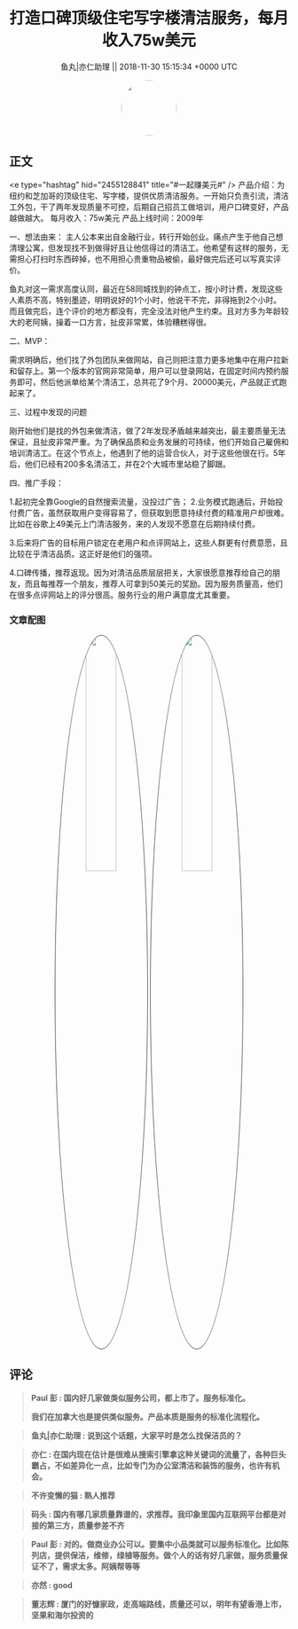 <h1 align="center">打造口碑顶级住宅写字楼清洁服务，每月收入75w美元</h1>




<p align="center">
    <a>鱼丸|亦仁助理 || 2018-11-30 15:15:34 &#43;0000 UTC</a>
</p>

<div align="center">
    <img src="https://images.zsxq.com/FtTHJfWYtR2To4jzwGiUQdhHaRRa?e=1590940799&amp;token=kIxbL07-8jAj8w1n4s9zv64FuZZNEATmlU_Vm6zD:AMY_BShrw-7TP6Fmqq7D-Deyytw=" width="100" height="100" style="border:1px solid;border-radius:50%; color:#ffffff"/>
</div>




## 正文

<div>
&lt;e type=&#34;hashtag&#34; hid=&#34;2455128841&#34; title=&#34;#一起赚美元#&#34; /&gt;  
产品介绍：为纽约和芝加哥的顶级住宅、写字楼，提供优质清洁服务。一开始只负责引流，清洁工外包，干了两年发现质量不可控，后期自己招员工做培训，用户口碑变好，产品越做越大。
每月收入：75w美元
产品上线时间：2009年

一、想法由来：
主人公本来出自金融行业，转行开始创业。痛点产生于他自己想清理公寓，但发现找不到做得好且让他信得过的清洁工。他希望有这样的服务，无需担心打扫时东西碎掉，也不用担心贵重物品被偷，最好做完后还可以写真实评价。

鱼丸对这一需求高度认同，最近在58同城找到的钟点工，按小时计费，发现这些人素质不高，特别墨迹，明明说好的1个小时，他说干不完，非得拖到2个小时。而且做完后，连个评价的地方都没有，完全没法对他产生约束。且对方多为年龄较大的老阿姨，操着一口方言，扯皮非常累，体验糟糕得很。

二、MVP：

需求明确后，他们找了外包团队来做网站，自己则把注意力更多地集中在用户拉新和留存上。第一个版本的官网非常简单，用户可以登录网站，在固定时间内预约服务即可，然后他派单给某个清洁工，总共花了9个月、20000美元，产品就正式跑起来了。

三、过程中发现的问题

刚开始他们是找的外包来做清洁，做了2年发现矛盾越来越突出，最主要质量无法保证，且扯皮非常严重。为了确保品质和业务发展的可持续，他们开始自己雇佣和培训清洁工。在这个节点上，他遇到了他的运营合伙人，对于这些他很在行。5年后，他们已经有200多名清洁工，并在2个大城市里站稳了脚跟。

四、推广手段：

1.起初完全靠Google的自然搜索流量，没投过广告；
2.业务模式跑通后，开始投付费广告，虽然获取用户变得容易了，但获取到愿意持续付费的精准用户却很难。
比如在谷歌上49美元上门清洁服务，来的人发现不愿意在后期持续付费。

3.后来将广告的目标用户锁定在老用户和点评网站上，这些人群更有付费意愿，且比较在乎清洁品质。这正好是他们的强项。

4.口碑传播，推荐返现。因为对清洁品质层层把关，大家很愿意推荐给自己的朋友，而且每推荐一个朋友，推荐人可拿到50美元的奖励。因为服务质量高，他们在很多点评网站上的评分很高。服务行业的用户满意度尤其重要。
</div>

### 文章配图

<div class="image" align="center">

<img src="https://images.zsxq.com/FmCBv1CQ8IrUu1VRBcClWZiXJ-9t?imageMogr2/auto-orient/thumbnail/800x/format/jpg/blur/1x0/quality/75&amp;e=1590940799&amp;token=kIxbL07-8jAj8w1n4s9zv64FuZZNEATmlU_Vm6zD:Ytztd78IKluPvPBh5M8Nul2ahTw=" width="33%" height="33%" style="border:1px solid;border-radius:50%; color:#3c3f41"/>

<img src="https://images.zsxq.com/Fs8Xfvwc5_D4IwFoB8QpQv1wjyXD?imageMogr2/auto-orient/thumbnail/800x/format/jpg/blur/1x0/quality/75&amp;e=1590940799&amp;token=kIxbL07-8jAj8w1n4s9zv64FuZZNEATmlU_Vm6zD:jboBS9KcQwQzo8JmozFiJF0XigM=" width="33%" height="33%" style="border:1px solid;border-radius:50%; color:#3c3f41"/>

</div>


## 评论

<div align="left">
<div>

<blockquote >
<span> <strong>Paul 彭 : 国内好几家做类似服务公司，都上市了。服务标准化。


我们在加拿大也是提供类似服务。产品本质是服务的标准化流程化。 </strong></span>
</blockquote>

<blockquote >
<span> <strong>鱼丸|亦仁助理 : 说到这个话题，大家平时是怎么找保洁员的？ </strong></span>
</blockquote>

<blockquote >
<span> <strong>亦仁 : 在国内现在估计是很难从搜索引擎拿这种关键词的流量了，各种巨头霸占，不如差异化一点，比如专门为办公室清洁和装饰的服务，也许有机会。 </strong></span>
</blockquote>

<blockquote >
<span> <strong>不许变懒的猫 : 熟人推荐 </strong></span>
</blockquote>

<blockquote >
<span> <strong>码头 : 国内有哪几家质量靠谱的，求推荐。我印象里国内互联网平台都是对接的第三方，质量参差不齐 </strong></span>
</blockquote>

<blockquote >
<span> <strong>Paul 彭 : 对的。做商业办公可以。要集中小品类就可以服务标准化。比如陈列店，提供保洁，维修，绿植等服务。做个人的话有好几家做，服务质量保证不了，需求太多。阿姨帮等等 </strong></span>
</blockquote>

<blockquote >
<span> <strong>亦然 : good </strong></span>
</blockquote>

<blockquote >
<span> <strong>董志辉 : 厦门的好慷家政，走高端路线，质量还可以，明年有望香港上市，坚果和海尔投资的 </strong></span>
</blockquote>

</div>
</div>